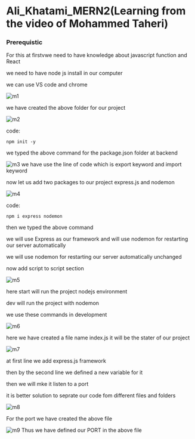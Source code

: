# Ali_Khatami_MERN2(Learning from the video of Mohammed Taheri)

### Prerequistic

For this at firstvwe need to have knowledge about javascript function and React <br>

we need to have node js install in our computer <br>

we can use VS code and chrome <br>

![m1](https://github.com/C191068/Ali_Khatami_MERN2/assets/89090776/8581ea7e-1134-4b41-bc5c-7558ede32e2d)

we have created the above folder for our project <br>

![m2](https://github.com/C191068/Ali_Khatami_MERN2/assets/89090776/b65676e6-577c-4264-a855-a010933fc1b8)

code:

```
npm init -y

```
we typed the above command for the package.json folder at backend <br>

![m3](https://github.com/C191068/Ali_Khatami_MERN2/assets/89090776/f28d318b-deec-4de9-a283-3fefedc42d2c)
we have use the line of code which is export keyword and import keyword <br>


now let us add two packages to our project express.js  and nodemon <br>

![m4](https://github.com/C191068/Ali_Khatami_MERN2/assets/89090776/ff571b90-b135-4848-9e2e-61cfab08610f)

code:

```
npm i express nodemon

```


then we typed the above command 



we will use  Express as our framework and will use nodemon for restarting our server automatically <br>


we will use nodemon for restarting our server automatically unchanged <br>


now add script to script section <br>


![m5](https://github.com/C191068/Ali_Khatami_MERN2/assets/89090776/18dcbf16-db0a-4918-b5d6-c0345308a417)


here start will run the project nodejs environment <br>


dev will run the project with nodemon <br>

we use these commands in development <br>


![m6](https://github.com/C191068/Ali_Khatami_MERN2/assets/89090776/f7d12001-bc1b-4b0d-b495-7dc3618d26cc)

here we have created a file name index.js it will be the stater of our project <br>



![m7](https://github.com/C191068/Ali_Khatami_MERN2/assets/89090776/3d1389e3-86c2-41d9-9bb8-df897764581c)


at first line we add express.js framework <br>

then by the second line we defined a new variable for it <br>


then we will mke it listen to a port <br>

it is better solution to seprate our code fom different files and folders <br>


![m8](https://github.com/C191068/Ali_Khatami_MERN2/assets/89090776/ff73ff90-511e-4dbe-86f5-1455c3a96e65)

For the port we have created the above file <br>

![m9](https://github.com/C191068/Ali_Khatami_MERN2/assets/89090776/6f721ac4-8312-4139-9930-2625eaf241e9)
 Thus we have defined our PORT in the above file <br>

 






















